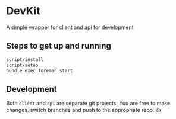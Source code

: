 # DevKit

A simple wrapper for client and api for development

## Steps to get up and running
```sh
script/install
script/setup
bundle exec foreman start
```

## Development
Both `client` and `api` are separate git projects.  You are free to make changes, switch branches and push to the appropriate repo. :+1:


